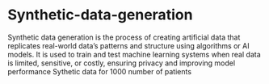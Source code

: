 # Synthetic-data-generation
Synthetic data generation is the process of creating artificial data that replicates real-world data’s patterns and structure using algorithms or AI models. It is used to train and test machine learning systems when real data is limited, sensitive, or costly, ensuring privacy and improving model performance
Sythetic data for 1000 number of patients
